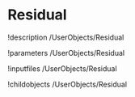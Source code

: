 <!-- MOOSE Documentation Stub: Remove this when content is added. -->

# Residual
!description /UserObjects/Residual

!parameters /UserObjects/Residual

!inputfiles /UserObjects/Residual

!childobjects /UserObjects/Residual
